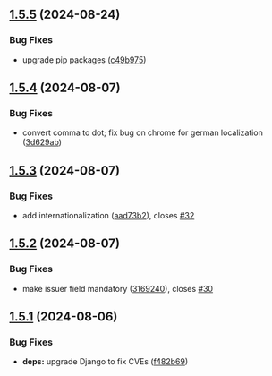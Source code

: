 ## [1.5.5](https://github.com/l4rm4nd/VoucherVault/compare/v1.5.4...v1.5.5) (2024-08-24)


### Bug Fixes

* upgrade pip packages ([c49b975](https://github.com/l4rm4nd/VoucherVault/commit/c49b9751b42cecd1ffab56241274a799b399b7f2))

## [1.5.4](https://github.com/l4rm4nd/VoucherVault/compare/v1.5.3...v1.5.4) (2024-08-07)


### Bug Fixes

* convert comma to dot; fix bug on chrome for german localization ([3d629ab](https://github.com/l4rm4nd/VoucherVault/commit/3d629ab9428c140a30fda5ece1592408db95e07f))

## [1.5.3](https://github.com/l4rm4nd/VoucherVault/compare/v1.5.2...v1.5.3) (2024-08-07)


### Bug Fixes

* add internationalization ([aad73b2](https://github.com/l4rm4nd/VoucherVault/commit/aad73b272ba94f6c65ae68558570ffb4602d86b7)), closes [#32](https://github.com/l4rm4nd/VoucherVault/issues/32)

## [1.5.2](https://github.com/l4rm4nd/VoucherVault/compare/v1.5.1...v1.5.2) (2024-08-07)


### Bug Fixes

* make issuer field mandatory ([3169240](https://github.com/l4rm4nd/VoucherVault/commit/316924022644d3a2e9e77f09b83c834e77273fa0)), closes [#30](https://github.com/l4rm4nd/VoucherVault/issues/30)

## [1.5.1](https://github.com/l4rm4nd/VoucherVault/compare/v1.5.0...v1.5.1) (2024-08-06)


### Bug Fixes

* **deps:** upgrade Django to fix CVEs ([f482b69](https://github.com/l4rm4nd/VoucherVault/commit/f482b695035d8f020eae6ae929ecfd765de836e0))


